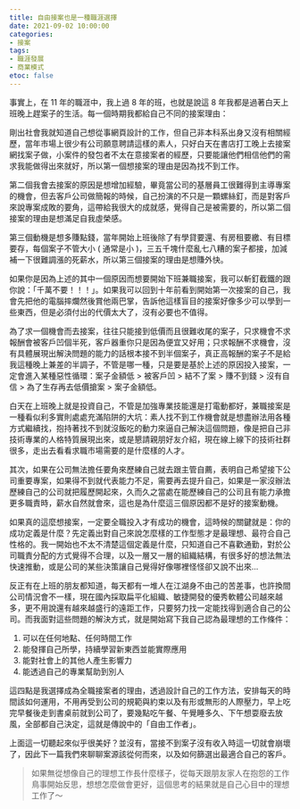 ```yaml
---
title: 自由接案也是一種職涯選擇
date: 2021-09-02 10:00:00
categories:
- 接案
tags:
- 職涯發展
- 商業模式
etoc: false
---
```



事實上，在 11 年的職涯中，我上過 8 年的班，也就是說這 8 年我都是過著白天上班晚上趕案子的生活。每一個時期我都給自己不同的接案理由：

剛出社會我就知道自己想從事網頁設計的工作，但自己非本科系出身又沒有相關經歷，當年市場上很少有公司願意聘請這樣的素人，只好白天在書店打工晚上去接案網找案子做，小案件的發包者不太在意接案者的經歷，只要能讓他們相信他們的需求我能做得出來就好，所以第一個想接案的理由是因為找不到工作。

<!-- more -->

第二個我會去接案的原因是想增加經驗，畢竟當公司的基層員工很難得到主導專案的機會，但去客戶公司做簡報的時候，自己扮演的不只是一顆螺絲釘，而是對客戶來說專案成敗的要角，這帶給我很大的成就感，覺得自己是被需要的，所以第二個接案的理由是想滿足自我虛榮感。

第三個動機是想多賺點錢，當年開始上班後除了有學貸要還、有房租要繳、有目標要存，每個案子不管大小 ( 通常是小 )，三五千塊什麼亂七八糟的案子都接，加減補一下很難調漲的死薪水，所以第三個接案的理由是想賺外快。

如果你是因為上述的其中一個原因而想要開始下班兼職接案，我可以斬釘截鐵的跟你說：「千萬不要！！！」。如果我可以回到十年前看到開始第一次接案的自己，我會先把他的電腦摔爛然後賞他兩巴掌，告訴他這樣盲目的接案好像多少可以學到一些東西，但是必須付出的代價太大了，沒有必要也不值得。

為了求一個機會而去接案，往往只能接到低價而且很難收尾的案子，只求機會不求報酬會被客戶凹個半死，客戶器重你只是因為便宜又好用；只求報酬不求機會，沒有具體展現出解決問題的能力的話根本接不到半個案子，真正高報酬的案子不是給我這種晚上兼差的半調子，不管是哪一種，只是要是基於上述的原因投入接案，一定會進入某種惡性循環：案子金額低 > 被客戶凹 > 結不了案 > 賺不到錢 > 沒有自信 > 為了生存再去低價搶案 > 案子金額低。

白天在上班晚上就是投資自己，不管是加強專業技能還是打電動都好，兼職接案是一種看似利多實則處處充滿陷阱的大坑：素人找不到工作機會就是想盡辦法用各種方式繼續找，抱持著找不到就沒飯吃的動力來逼自己解決這個問題，像是把自己非技術專業的人格特質展現出來，或是懇請親朋好友介紹，現在線上線下的技術社群很多，走出去看看求職市場需要的是什麼樣的人才。

其次，如果在公司無法擔任要角來歷練自己就去跟主管自薦，表明自己希望接下公司重要專案，如果得不到就代表能力不足，需要再去提升自己，如果是一家沒辦法歷練自己的公司就把履歷開起來，久而久之當處在能歷練自己的公司且有能力承擔更多職責時，薪水自然就會來，這也是為什麼這三個原因都不是好的接案動機。

如果真的這麼想接案，一定要全職投入才有成功的機會，這時候的關鍵就是：你的成功定義是什麼？先定義出對自己來說怎麼樣的工作型態才是最理想、最符合自己性格的。我一開始也不太不清楚這個定義是什麼，只知道自己不喜歡通勤，對於公司職責分配的方式覺得不合理，以及一層又一層的組織結構，有很多好的想法無法快速推動，或是公司的某些決策讓自己覺得好像哪裡怪怪卻又說不出來...

反正有在上班的朋友都知道，每天都有一堆人在江湖身不由己的苦差事，也許換間公司情況會不一樣，現在國內採取扁平化組織、敏捷開發的優秀軟體公司越來越多，更不用說還有越來越盛行的遠距工作，只要努力找一定能找得到適合自己的公司。而我面對這些問題的解決方式，就是開始寫下我自己認為最理想的工作條件：

1. 可以在任何地點、任何時間工作
2. 能發揮自己所學，持續學習新東西並能實際應用
3. 能對社會上的其他人產生影響力
4. 能透過自己的專業幫助到別人

這四點是我選擇成為全職接案者的理由，透過設計自己的工作方法，安排每天的時間該如何運用，不用再受到公司的規範與約束以及有形或無形的人際壓力，早上吃完早餐後走到書桌前就到公司了，要幾點吃午餐、午覺睡多久、下午想耍廢去放風，全部都自己決定，這就是傳說中的「自由工作者」。

上面這一切聽起來似乎很美好？並沒有，當接不到案子沒有收入時這一切就會崩壞了，因此下一篇我們來聊聊案源該從何而來，以及如何篩選出最適合自己的客戶。

> 如果無從想像自己的理想工作長什麼樣子，從每天跟朋友家人在抱怨的工作鳥事開始反思，想想怎麼做會更好，這個思考的結果就是自己心目中的理想工作了～
